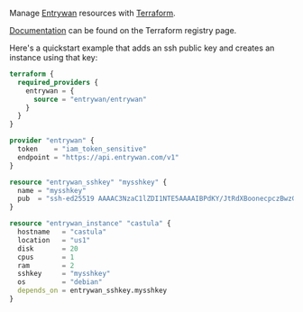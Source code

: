 Manage [Entrywan](https://www.entrywan.com) resources with
[Terraform](https://www.terraform.io/).

[Documentation](https://registry.terraform.io/providers/entrywan/entrywan/latest/docs)
can be found on the Terraform registry page.

Here's a quickstart example that adds an ssh public key and creates an instance using that key:

```terraform
terraform {
  required_providers {
    entrywan = {
      source = "entrywan/entrywan"
    }
  }
}

provider "entrywan" {
  token    = "iam_token_sensitive"
  endpoint = "https://api.entrywan.com/v1"
}

resource "entrywan_sshkey" "mysshkey" {
  name = "mysshkey"
  pub  = "ssh-ed25519 AAAAC3NzaC1lZDI1NTE5AAAAIBPdKY/JtRdXBoonecpczBwzGKSch8UIKGhLROjGLXBU root@betelgeuse"
}

resource "entrywan_instance" "castula" {
  hostname   = "castula"
  location   = "us1"
  disk       = 20
  cpus       = 1
  ram        = 2
  sshkey     = "mysshkey"
  os         = "debian"
  depends_on = entrywan_sshkey.mysshkey
}

```